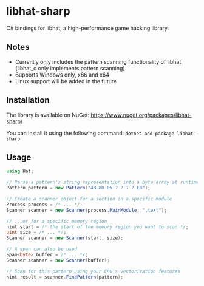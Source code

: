 # libhat-sharp
C# bindings for libhat, a high-performance game hacking library.

## Notes
- Currently only includes the pattern scanning functionality of libhat (libhat_c only implements pattern scanning)
- Supports Windows only, x86 and x64
- Linux support will be added in the future

## Installation
The library is available on NuGet: https://www.nuget.org/packages/libhat-sharp/

You can install it using the following command:
`dotnet add package libhat-sharp`

## Usage
```csharp
using Hat;

// Parse a pattern's string representation into a byte array at runtime
Pattern pattern = new Pattern("48 8D 05 ? ? ? ? E8");

// Create a scanner object for a section in a specific module
Process process = /* ... */;
Scanner scanner = new Scanner(process.MainModule, ".text");

// ...or for a specific memory region
nint start = /* the start of the memory region you want to scan */;
uint size = /* ... */;
Scanner scanner = new Scanner(start, size);

// A span can also be used
Span<byte> buffer = /* ... */;
Scanner scanner = new Scanner(buffer);

// Scan for this pattern using your CPU's vectorization features
nint result = scanner.FindPattern(pattern);